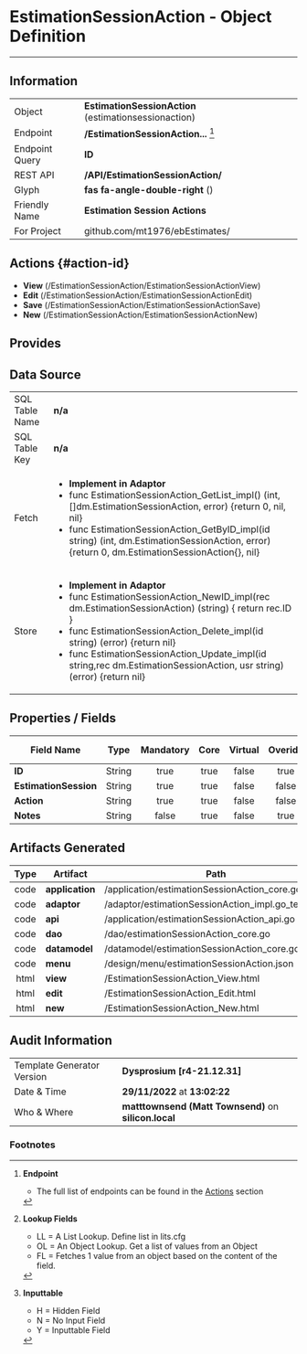 # **EstimationSessionAction** - Object Definition
---
##  Information
|   |   |
|---|---|
|Object         |**EstimationSessionAction** (estimationsessionaction) |
|Endpoint 	    |**/EstimationSessionAction...** [^1]|
|Endpoint Query |**ID**|
|REST API|**/API/EstimationSessionAction/**|
Glyph|**fas fa-angle-double-right** ()
Friendly Name|**Estimation Session Actions**|
|For Project    |github.com/mt1976/ebEstimates/|

##  Actions {#action-id}

* **View** (/EstimationSessionAction/EstimationSessionActionView)
* **Edit** (/EstimationSessionAction/EstimationSessionActionEdit)
* **Save** (/EstimationSessionAction/EstimationSessionActionSave)
* **New** (/EstimationSessionAction/EstimationSessionActionNew)








##  Provides







##  Data Source 
|   |   |
|---|---|
SQL Table Name       | **n/a**
SQL Table Key | **n/a**
Fetch|<ul><li>**Implement in Adaptor**</li><li> func EstimationSessionAction_GetList_impl() (int, []dm.EstimationSessionAction, error) {return 0, nil, nil}</li><li>func EstimationSessionAction_GetByID_impl(id string) (int, dm.EstimationSessionAction, error) {return 0, dm.EstimationSessionAction{}, nil}</li></ul>
Store|<ul><li>**Implement in Adaptor**</li><li>func EstimationSessionAction_NewID_impl(rec dm.EstimationSessionAction) (string) { return rec.ID } </li><li>func EstimationSessionAction_Delete_impl(id string) (error) {return nil}</li><li>func EstimationSessionAction_Update_impl(id string,rec dm.EstimationSessionAction, usr string) (error) {return nil}</li></ul>

##  Properties / Fields
| Field Name| Type | Mandatory | Core | Virtual | Overide | Lookup [^2]| Lookup Object      | Lookup Field Source         | Lookup Return Value                | Inputable [^3]|DB Column|Default Value| No Change | Callout | Internal | Display | Mask |
| -- | --  | :--: | :--: | :--: |:--: |:--: |:--: |-- |-- |:--: |-- | --| :--: | :--: | :--: | -- | -- |
|**ID**|String|true|true|false|true|||||NH|ID||false|false|false|text||
|**EstimationSession**|String|true|true|false|false|OL|EstimationSession|EstimationSessionID_EstimationSessionID|EstimationSession_Name|Y|EstimationSession||false|false|false|text||
|**Action**|String|true|true|false|false|OL|EstimationState|EstimationState_Code|EstimationState_Name|Y|Action||false|false|false|text|true|
|**Notes**|String|false|true|false|true|||||Y|Notes||false|false|false|textarea||


##  Artifacts Generated
| Type | Artifact | Path|
| :--: | -- | -- |
| code | **application** | /application/estimationSessionAction_core.go |
| code | **adaptor** | /adaptor/estimationSessionAction_impl.go_template |
| code | **api** | /application/estimationSessionAction_api.go |
| code | **dao** | /dao/estimationSessionAction_core.go |
| code | **datamodel** | /datamodel/estimationSessionAction_core.go |
| code | **menu** | /design/menu/estimationSessionAction.json |
| html | **view** | /EstimationSessionAction_View.html |
| html | **edit** | /EstimationSessionAction_Edit.html |
| html | **new** | /EstimationSessionAction_New.html |


## Audit Information
|   |   |
|---|---|
Template Generator Version   | **Dysprosium [r4-21.12.31]**
Date & Time		     | **29/11/2022** at **13:02:22**
Who & Where		     | **matttownsend (Matt Townsend)** on **silicon.local**

### Footnotes
[^1]: **Endpoint**
    * The full list of endpoints can be found in the [Actions](#action-id) section
[^2]: **Lookup Fields**
    * LL = A List Lookup. Define list in lits.cfg
    * OL = An Object Lookup. Get a list of values from an Object
    * FL = Fetches 1 value from an object based on the content of the field. 
[^3]: **Inputtable**   
    * H = Hidden Field
    * N = No Input Field
    * Y = Inputtable Field